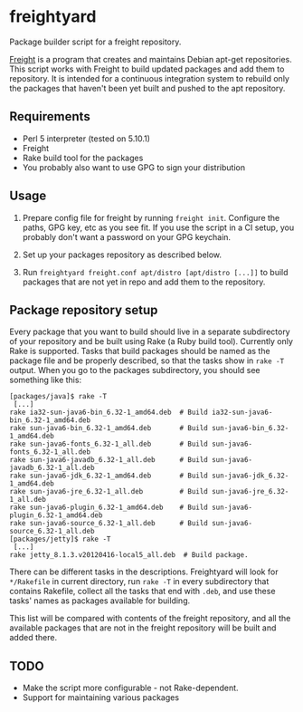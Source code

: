 freightyard
===========

Package builder script for a freight repository.

[Freight](https://github.com/rcrowley/freight) is a program that
creates and maintains Debian apt-get repositories. This script works
with Freight to build updated packages and add them to repository. It
is intended for a continuous integration system to rebuild only the
packages that haven't been yet built and pushed to the apt repository.

Requirements
------------

 - Perl 5 interpreter (tested on 5.10.1)
 - Freight
 - Rake build tool for the packages
 - You probably also want to use GPG to sign your distribution

Usage
-----

1. Prepare config file for freight by running `freight init`.
   Configure the paths, GPG key, etc as you see fit. If you use the
   script in a CI setup, you probably don't want a password on your
   GPG keychain.

2. Set up your packages repository as described below.

3. Run `freightyard freight.conf apt/distro [apt/distro [...]]` to
   build packages that are not yet in repo and add them to the
   repository.

Package repository setup
------------------------

Every package that you want to build should live in a separate
subdirectory of your repository and be built using Rake (a Ruby build
tool). Currently only Rake is supported. Tasks that build packages
should be named as the package file and be properly described, so that
the tasks show in `rake -T` output. When you go to the packages
subdirectory, you should see something like this:

    [packages/java]$ rake -T
     [...]
    rake ia32-sun-java6-bin_6.32-1_amd64.deb  # Build ia32-sun-java6-bin_6.32-1_amd64.deb
    rake sun-java6-bin_6.32-1_amd64.deb       # Build sun-java6-bin_6.32-1_amd64.deb
    rake sun-java6-fonts_6.32-1_all.deb       # Build sun-java6-fonts_6.32-1_all.deb
    rake sun-java6-javadb_6.32-1_all.deb      # Build sun-java6-javadb_6.32-1_all.deb
    rake sun-java6-jdk_6.32-1_amd64.deb       # Build sun-java6-jdk_6.32-1_amd64.deb
    rake sun-java6-jre_6.32-1_all.deb         # Build sun-java6-jre_6.32-1_all.deb
    rake sun-java6-plugin_6.32-1_amd64.deb    # Build sun-java6-plugin_6.32-1_amd64.deb
    rake sun-java6-source_6.32-1_all.deb      # Build sun-java6-source_6.32-1_all.deb
    [packages/jetty]$ rake -T
     [...]
    rake jetty_8.1.3.v20120416-local5_all.deb  # Build package.

There can be different tasks in the descriptions.  Freightyard will
look for `*/Rakefile` in current directory, run `rake -T` in every
subdirectory that contains Rakefile, collect all the tasks that end
with `.deb`, and use these tasks' names as packages available for
building.

This list will be compared with contents of the freight repository,
and all the available packages that are not in the freight repository
will be built and added there.

TODO
----

 - Make the script more configurable - not Rake-dependent.
 - Support for maintaining various packages
